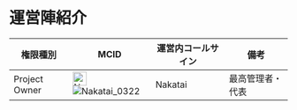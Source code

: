 # 運営陣紹介

| 権限種別          | MCID                                                                              | 運営内コールサイン | 備考       |
| ------------- | --------------------------------------------------------------------------------- | --------- | -------- |
| Project Owner | <img src="https://minotar.net/helm/d297f52003024e5d944fd78edc82891a" alt="Nakatai" width="25">![Nakatai_0322](https://nakatai.ga) | Nakatai   | 最高管理者・代表 |
